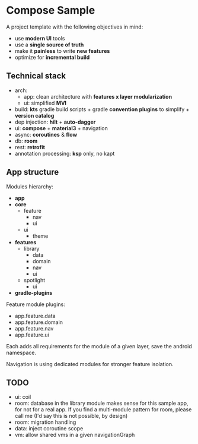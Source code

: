# Compose Sample

A project template with the following objectives in mind:

* use **modern UI** tools
* use a **single source of truth**
* make it **painless** to write **new features**
* optimize for **incremental build**

## Technical stack

* arch:
  - app: clean architecture with **features x layer modularization**
  - ui: simplified **MVI**
* build: **kts** gradle build scripts + gradle **convention plugins** to simplify + **version catalog**
* dep injection: **hilt** + **auto-dagger**
* ui: **compose** + **material3** + navigation
* async: **coroutines** & **flow**
* db: **room**
* rest: **retrofit**
* annotation processing: **ksp** only, no kapt

## App structure

Modules hierarchy:

* **app**
* **core**
  * feature
    * nav
    * ui
  * ui
    * theme
* **features**
  * library
    * data
    * domain
    * nav
    * ui
  * spotlight
    * ui
* **gradle-plugins**

Feature module plugins:

* app.feature.data
* app.feature.domain
* app.feature.nav
* app.feature.ui

Each adds all requirements for the module of a given layer, save the android namespace.

Navigation is using dedicated modules for stronger feature isolation.

## TODO

* ui: coil
* room: database in the library module makes sense for this sample app, for not for a real app. If
  you find a multi-module pattern for room, please call me (I'd say this is not possible, by design)
* room: migration handling
* data: inject coroutine scope
* vm: allow shared vms in a given navigationGraph

